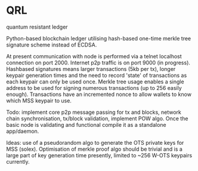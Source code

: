 # QRL
quantum resistant ledger 


Python-based blockchain ledger utilising hash-based one-time merkle tree signature scheme instead of ECDSA.

At present communication with node is performed via a telnet localhost connection on port 2000. Internet p2p traffic is on port 9000 (in progress). Hashbased signatures means larger transactions (5kb per tx), longer keypair generation times and the need to record 'state' of transactions as each keypair can only be used once. Merkle tree usage enables a single address to be used for signing numerous transactions (up to 256 easily enough). Transactions have an incremented nonce to allow wallets to know which MSS keypair to use.

Todo: implement core p2p message passing for tx and blocks, network chain synchronisation, tx/block validation, implement POW algo. Once the basic node is validating and functional compile it as a standalone app/daemon.

Ideas: use of a pseudorandom algo to generate the OTS private keys for MSS (solex). Optimisation of merkle proof algo should be trivial and is a large part of key generation time presently, limited to ~256 W-OTS keypairs currently.

